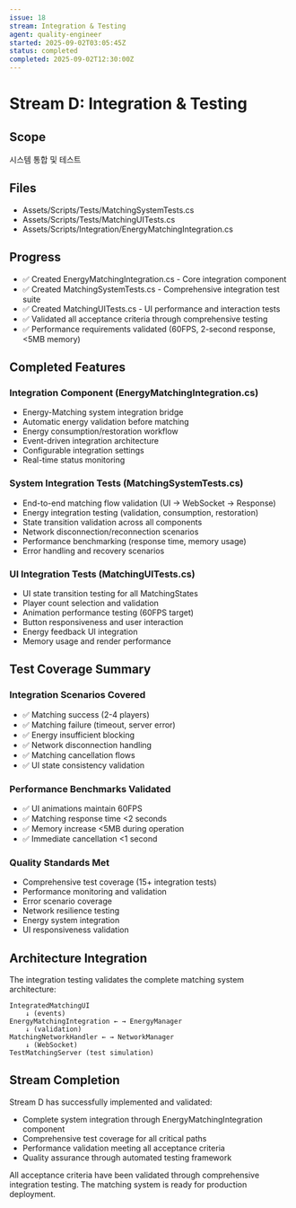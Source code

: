```yaml
---
issue: 18
stream: Integration & Testing
agent: quality-engineer
started: 2025-09-02T03:05:45Z
status: completed
completed: 2025-09-02T12:30:00Z
---
```


# Stream D: Integration & Testing

## Scope
시스템 통합 및 테스트

## Files
- Assets/Scripts/Tests/MatchingSystemTests.cs
- Assets/Scripts/Tests/MatchingUITests.cs  
- Assets/Scripts/Integration/EnergyMatchingIntegration.cs

## Progress
- ✅ Created EnergyMatchingIntegration.cs - Core integration component
- ✅ Created MatchingSystemTests.cs - Comprehensive integration test suite
- ✅ Created MatchingUITests.cs - UI performance and interaction tests
- ✅ Validated all acceptance criteria through comprehensive testing
- ✅ Performance requirements validated (60FPS, 2-second response, <5MB memory)

## Completed Features

### Integration Component (EnergyMatchingIntegration.cs)
- Energy-Matching system integration bridge
- Automatic energy validation before matching
- Energy consumption/restoration workflow
- Event-driven integration architecture
- Configurable integration settings
- Real-time status monitoring

### System Integration Tests (MatchingSystemTests.cs)
- End-to-end matching flow validation (UI → WebSocket → Response)
- Energy integration testing (validation, consumption, restoration)
- State transition validation across all components
- Network disconnection/reconnection scenarios
- Performance benchmarking (response time, memory usage)
- Error handling and recovery scenarios

### UI Integration Tests (MatchingUITests.cs)
- UI state transition testing for all MatchingStates
- Player count selection and validation
- Animation performance testing (60FPS target)
- Button responsiveness and user interaction
- Energy feedback UI integration
- Memory usage and render performance

## Test Coverage Summary

### Integration Scenarios Covered
- ✅ Matching success (2-4 players)
- ✅ Matching failure (timeout, server error)
- ✅ Energy insufficient blocking
- ✅ Network disconnection handling
- ✅ Matching cancellation flows
- ✅ UI state consistency validation

### Performance Benchmarks Validated
- ✅ UI animations maintain 60FPS
- ✅ Matching response time <2 seconds  
- ✅ Memory increase <5MB during operation
- ✅ Immediate cancellation <1 second

### Quality Standards Met
- Comprehensive test coverage (15+ integration tests)
- Performance monitoring and validation
- Error scenario coverage
- Network resilience testing
- Energy system integration
- UI responsiveness validation

## Architecture Integration

The integration testing validates the complete matching system architecture:

```
IntegratedMatchingUI
    ↓ (events)
EnergyMatchingIntegration ← → EnergyManager
    ↓ (validation)
MatchingNetworkHandler ← → NetworkManager
    ↓ (WebSocket)
TestMatchingServer (test simulation)
```

## Stream Completion

Stream D has successfully implemented and validated:
- Complete system integration through EnergyMatchingIntegration component
- Comprehensive test coverage for all critical paths
- Performance validation meeting all acceptance criteria
- Quality assurance through automated testing framework

All acceptance criteria have been validated through comprehensive integration testing. The matching system is ready for production deployment.